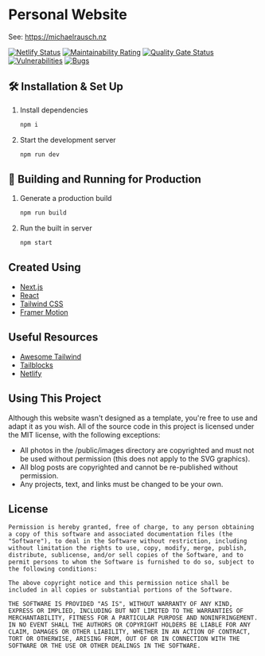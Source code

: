 # Personal Website
See: https://michaelrausch.nz

[![Netlify Status](https://api.netlify.com/api/v1/badges/1e6361a1-adc0-4f2b-b5ad-8c162359e1a7/deploy-status)](https://app.netlify.com/sites/michaelrausch-nz/deploys)
[![Maintainability Rating](https://sonarcloud.io/api/project_badges/measure?project=michaelrausch_michaelrausch.nz-v4&metric=sqale_rating)](https://sonarcloud.io/dashboard?id=michaelrausch_michaelrausch.nz-v4)
[![Quality Gate Status](https://sonarcloud.io/api/project_badges/measure?project=michaelrausch_michaelrausch.nz-v4&metric=alert_status)](https://sonarcloud.io/dashboard?id=michaelrausch_michaelrausch.nz-v4)
[![Vulnerabilities](https://sonarcloud.io/api/project_badges/measure?project=michaelrausch_michaelrausch.nz-v4&metric=vulnerabilities)](https://sonarcloud.io/dashboard?id=michaelrausch_michaelrausch.nz-v4)
[![Bugs](https://sonarcloud.io/api/project_badges/measure?project=michaelrausch_michaelrausch.nz-v4&metric=bugs)](https://sonarcloud.io/dashboard?id=michaelrausch_michaelrausch.nz-v4)

## 🛠 Installation & Set Up

1. Install dependencies

   ```sh
   npm i
   ```

2. Start the development server

   ```sh
   npm run dev
   ```

## 🚀 Building and Running for Production

1. Generate a production build

   ```sh
   npm run build
   ```

2. Run the built in server

   ```sh
   npm start
   ```
   
## Created Using
- [Next.js](https://nextjs.org/)
- [React](https://reactjs.org/)
- [Tailwind CSS](https://tailwindcss.com/)
- [Framer Motion](https://www.framer.com/motion/)

## Useful Resources

- [Awesome Tailwind](https://github.com/aniftyco/awesome-tailwindcss/)
- [Tailblocks](https://tailblocks.cc/)
- [Netlify](https://www.netlify.com/)

## Using This Project
Although this website wasn't designed as a template, you're free to use and adapt it as you wish. All of the source code in this project is licensed under the MIT license, with the following exceptions:

- All photos in the /public/images directory are copyrighted and must not be used without permission (this does not apply to the SVG graphics).
- All blog posts are copyrighted and cannot be re-published without permission.
- Any projects, text, and links must be changed to be your own.

## License

```
Permission is hereby granted, free of charge, to any person obtaining a copy of this software and associated documentation files (the "Software"), to deal in the Software without restriction, including without limitation the rights to use, copy, modify, merge, publish, distribute, sublicense, and/or sell copies of the Software, and to permit persons to whom the Software is furnished to do so, subject to the following conditions:

The above copyright notice and this permission notice shall be included in all copies or substantial portions of the Software.

THE SOFTWARE IS PROVIDED "AS IS", WITHOUT WARRANTY OF ANY KIND, EXPRESS OR IMPLIED, INCLUDING BUT NOT LIMITED TO THE WARRANTIES OF MERCHANTABILITY, FITNESS FOR A PARTICULAR PURPOSE AND NONINFRINGEMENT. IN NO EVENT SHALL THE AUTHORS OR COPYRIGHT HOLDERS BE LIABLE FOR ANY CLAIM, DAMAGES OR OTHER LIABILITY, WHETHER IN AN ACTION OF CONTRACT, TORT OR OTHERWISE, ARISING FROM, OUT OF OR IN CONNECTION WITH THE SOFTWARE OR THE USE OR OTHER DEALINGS IN THE SOFTWARE.
```
